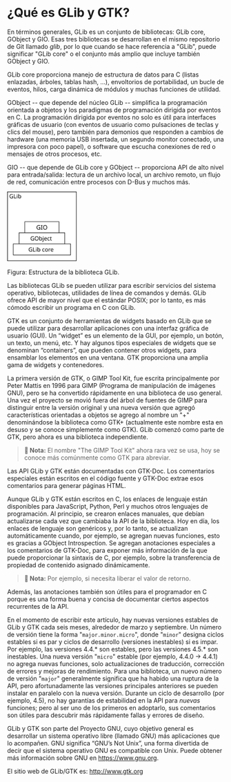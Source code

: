 # ¿Qué es GLib y GTK?

En términos generales, GLib es un conjunto de bibliotecas: GLib core, GObject y GIO. Esas tres bibliotecas se desarrollan en el mismo repositorio de Git llamado *glib*, por lo que cuando se hace referencia a "GLib", puede significar "GLib core" o el conjunto más amplio que incluye también GObject y GIO.

GLib core proporciona manejo de estructura de datos para C (listas enlazadas, árboles, tablas hash, ...), envoltorios de portabilidad, un bucle de eventos, hilos, carga dinámica de módulos y muchas funciones de utilidad.

GObject -- que depende del núcleo GLib -- simplifica la programación orientada a objetos y los paradigmas de programación dirigida por eventos en C. La programación dirigida por eventos no solo es útil para interfaces gráficas de usuario (con eventos de usuario como pulsaciones de teclas y clics del mouse), pero también para demonios que responden a cambios de hardware (una memoria USB insertada, un segundo monitor conectado, una impresora con poco papel), o software que escucha conexiones de red o mensajes de otros procesos, etc.

GIO -- que depende de GLib core y GObject -- proporciona API de alto nivel para entrada/salida: lectura de un archivo local, un archivo remoto, un flujo de red, comunicación entre procesos con D-Bus y muchos más.

<a id="fig-glib-struct-001"></a>

<div class="caption">

<img src="../../../assets/img/diag/glib-struct-001.svg" alt="Estructura de la biblioteca GLib." width="32%" />

<p><span class="fig-glib-struct-001">Figura</span>: Estructura de la biblioteca GLib.</p>

</div>

Las bibliotecas GLib se pueden utilizar para escribir servicios del sistema operativo, bibliotecas, utilidades de línea de comandos y demás. GLib ofrece API de mayor nivel que el estándar POSIX; por lo tanto, es más cómodo escribir un programa en C con GLib.

GTK es un conjunto de herramientas de widgets basado en GLib que se puede utilizar para desarrollar aplicaciones con una interfaz gráfica de usuario (GUI). Un “widget” es un elemento de la GUI, por ejemplo, un botón, un texto, un menú, etc. Y hay algunos tipos especiales de widgets que se denominan “containers”, que pueden contener otros widgets, para ensamblar los elementos en una ventana. GTK proporciona una amplia gama de widgets y contenedores.

La primera versión de GTK, o GIMP Tool Kit, fue escrita principalmente por Peter Mattis en 1996 para GIMP (Programa de manipulación de imágenes GNU), pero se ha convertido rápidamente en una biblioteca de uso general. Una vez el proyecto se movió fuera del árbol de fuentes de GIMP para distinguir entre la versión original y una nueva versión que agregó características orientadas a objetos se agrego al nombre un "+" denominándose la biblioteca como GTK+ (actualmente este nombre esta en desuso y se conoce simplemente como GTK). GLib comenzó como parte de GTK, pero ahora es una biblioteca independiente.

> **📌 Nota:** El nombre "The GIMP Tool Kit" ahora rara vez se usa, hoy se conoce más comúnmente como GTK para abreviar.

Las API GLib y GTK están documentadas con GTK-Doc. Los comentarios especiales están escritos en el código fuente y GTK-Doc extrae esos comentarios para generar páginas HTML.

Aunque GLib y GTK están escritos en C, los enlaces de lenguaje están disponibles para JavaScript, Python, Perl y muchos otros lenguajes de programación. Al principio, se crearon enlaces manuales, que debían actualizarse cada vez que cambiaba la API de la biblioteca. Hoy en día, los enlaces de lenguaje son genéricos y, por lo tanto, se actualizan automáticamente cuando, por ejemplo, se agregan nuevas funciones, esto es gracias a GObject Introspection. Se agregan anotaciones especiales a los comentarios de GTK-Doc, para exponer más información de la que puede proporcionar la sintaxis de C, por ejemplo, sobre la transferencia de propiedad de contenido asignado dinámicamente.

> **📌 Nota:** Por ejemplo, si necesita liberar el valor de retorno.

Además, las anotaciones también son útiles para el programador en C porque es una forma buena y concisa de documentar ciertos aspectos recurrentes de la API.

En el momento de escribir este artículo, hay nuevas versiones estables de GLib y GTK cada seis meses, alrededor de marzo y septiembre. Un número de versión tiene la forma "`major.minor.micro`", donde "`minor`" designa ciclos estables si es par y ciclos de desarrollo (versiones inestables) si es impar. Por ejemplo, las versiones 4.4.\* son estables, pero las versiones 4.5.\* son inestables. Una nueva versión "`micro`" estable (por ejemplo, 4.4.0 → 4.4.1) no agrega nuevas funciones, solo actualizaciones de traducción, corrección de errores y mejoras de rendimiento. Para una biblioteca, un nuevo número de versión "`major`" generalmente significa que ha habido una ruptura de la API, pero afortunadamente las versiones principales anteriores se pueden instalar en paralelo con la nueva versión. Durante un ciclo de desarrollo (por ejemplo, 4.5), no hay garantías de estabilidad en la API para *nuevas* funciones; pero al ser uno de los primeros en adoptarlo, sus comentarios son útiles para descubrir más rápidamente fallas y errores de diseño.

GLib y GTK son parte del Proyecto GNU, cuyo objetivo general es desarrollar un sistema operativo libre (llamado GNU) más aplicaciones que lo acompañen. GNU significa “GNU’s Not Unix”, una forma divertida de decir que el sistema operativo GNU es compatible con Unix. Puede obtener más información sobre GNU en <https://www.gnu.org>.

El sitio web de GLib/GTK es: <http://www.gtk.org>

<!-- Habilitacion del enumeramiento de referencias -->

<div class="intro-refs"></div>